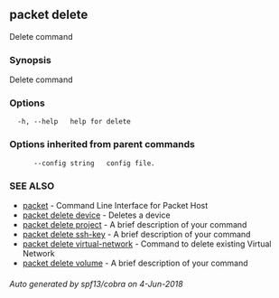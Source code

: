 ## packet delete

Delete command

### Synopsis

Delete command

### Options

```
  -h, --help   help for delete
```

### Options inherited from parent commands

```
      --config string   config file.
```

### SEE ALSO

* [packet](packet.md)	 - Command Line Interface for Packet Host
* [packet delete device](packet_delete_device.md)	 - Deletes a device
* [packet delete project](packet_delete_project.md)	 - A brief description of your command
* [packet delete ssh-key](packet_delete_ssh-key.md)	 - A brief description of your command
* [packet delete virtual-network](packet_delete_virtual-network.md)	 - Command to delete existing Virtual Network
* [packet delete volume](packet_delete_volume.md)	 - A brief description of your command

###### Auto generated by spf13/cobra on 4-Jun-2018
